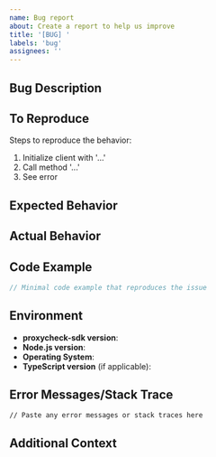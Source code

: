 ```yaml
---
name: Bug report
about: Create a report to help us improve
title: '[BUG] '
labels: 'bug'
assignees: ''
---
```


## Bug Description

<!-- A clear and concise description of what the bug is -->

## To Reproduce

Steps to reproduce the behavior:

1. Initialize client with '...'
2. Call method '...'
3. See error

## Expected Behavior

<!-- A clear and concise description of what you expected to happen -->

## Actual Behavior

<!-- What actually happened -->

## Code Example

```typescript
// Minimal code example that reproduces the issue
```

## Environment

- **proxycheck-sdk version**: 
- **Node.js version**: 
- **Operating System**: 
- **TypeScript version** (if applicable): 

## Error Messages/Stack Trace

```
// Paste any error messages or stack traces here
```

## Additional Context

<!-- Add any other context about the problem here -->